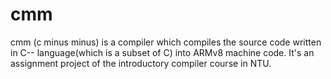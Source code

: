 # cmm
cmm (c minus minus) is a compiler which compiles the source code written in C-- language(which is a subset of C) into ARMv8 machine code.
It's an assignment project of the introductory compiler course in NTU.
